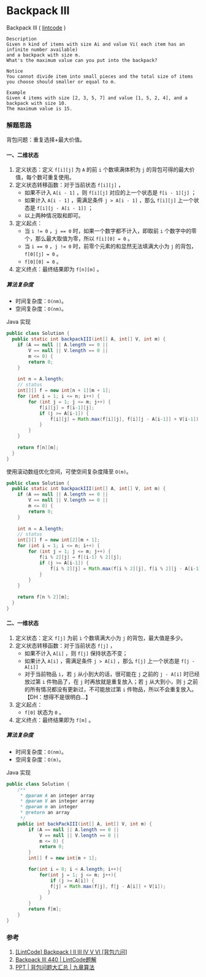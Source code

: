 # Backpack III

Backpack III  ( [lintcode](http://www.lintcode.com/zh-cn/problem/backpack-iii/) )

```
Description
Given n kind of items with size Ai and value Vi( each item has an infinite number available) 
and a backpack with size m. 
What's the maximum value can you put into the backpack?

Notice
You cannot divide item into small pieces and the total size of items you choose should smaller or equal to m.

Example
Given 4 items with size [2, 3, 5, 7] and value [1, 5, 2, 4], and a backpack with size 10. 
The maximum value is 15.
```

### 解题思路

背包问题：重复选择+最大价值。

#### 一、二维状态

1. 定义状态：定义 `f[i][j]` 为 `A` 的前 `i` 个数填满体积为 `j` 的背包可得的最大价值，每个数可重复使用。
2. 定义状态转移函数：对于当前状态 `f[i][j]` ，
   - 如果不计入 `A[i - 1]` ，则 `f[i][j]` 对应的上一个状态是 `f[i - 1][j]` ；
   - 如果计入 `A[i - 1]` ，需满足条件 `j > A[i - 1]` ，那么 `f[i][j]` 上一个状态是 `f[i][j - A[i - 1]]` ；
   - 以上两种情况取和即可。
3. 定义起点：
   - 当 `i != 0` ，`j == 0` 时，如果一个数字都不计入，即取前 `i` 个数字中的零个，那么最大取值为零，所以 `f[i][0] = 0` 。
   - 当 `i == 0` ，`j != 0` 时，前零个元素的和显然无法填满大小为 `j` 的背包， `f[0][j] = 0` 。
   - `f[0][0] = 0` 。
4. 定义终点：最终结果即为 `f[n][m]` 。

##### 算法复杂度

- 时间复杂度：`O(nm)`。
- 空间复杂度：`O(nm)`。

Java 实现

```java
public class Solution {
  public static int backpackIII(int[] A, int[] V, int m) {
  	if (A == null || A.length == 0 ||
  		V == null || V.length == 0 ||
  		m <= 0) {
  		return 0;		
  	}
  	
  	int n = A.length;
  	// status	
  	int[][] f = new int[n + 1][m + 1];
  	for (int i = 1; i <= n; i++) {
  		for (int j = 1; j <= m; j++) {
  			f[i][j] = f[i-1][j];
  			if (j >= A[i-1]) {
  				f[i][j] = Math.max(f[i][j], f[i][j - A[i-1]] + V[i-1]);
  			}
  		}
  	}
  	
  	return f[n][m];
  }
}
```

使用滚动数组优化空间，可使空间复杂度降至 `O(m)`。

```java
public class Solution {
  public static int backpackIII(int[] A, int[] V, int m) {
  	if (A == null || A.length == 0 ||
  		V == null || V.length == 0 ||
  		m <= 0) {
  		return 0;		
  	}
  	
  	int n = A.length;
  	// status	
  	int[][] f = new int[2][m + 1];
  	for (int i = 1; i <= n; i++) {
  		for (int j = 1; j <= m; j++) {
  			f[i % 2][j] = f[(i-1) % 2][j];
  			if (j >= A[i-1]) {
  				f[i % 2][j] = Math.max(f[i % 2][j], f[i % 2][j - A[i-1]] + V[i-1]);
  			}
  		}
  	}
  	
  	return f[n % 2][m];
  }
}
```



#### 二、一维状态

1. 定义状态：定义 `f[j]` 为前 `i` 个数填满大小为 `j` 的背包，最大值是多少。
2. 定义状态转移函数：对于当前状态 `f[j]` ，
   - 如果不计入 `A[i]` ，则 `f[j]` 保持状态不变；
   - 如果计入 `A[i]` ，需满足条件 `j > A[i]` ，那么 `f[j]` 上一个状态是 `f[j - A[i]]` 
   - 对于当前物品 `i`，若 `j` 从小到大的话，很可能在 `j` 之前的 `j - A[i]` 时已经放过第 `i` 件物品了，在 `j` 时再放就是重复放入；若 `j` 从大到小，则 `j` 之前的所有情况都没有更新过，不可能放过第 `i` 件物品，所以不会重复放入。【DH：想得不是很明白...】
3. 定义起点：
   - `f[0]` 状态为 `0` 。
4. 定义终点：最终结果即为 `f[m]` 。

##### 算法复杂度

- 时间复杂度：`O(nm)`。
- 空间复杂度：`O(m)`。

Java 实现

```java
public class Solution {
    /**
     * @param A an integer array
     * @param V an integer array
     * @param m an integer
     * @return an array
     */
    public int backPackIII(int[] A, int[] V, int m) {
	    if (A == null || A.length == 0 ||
  			V == null || V.length == 0 ||
  			m <= 0) {
  			return 0;		
  	    }
        int[] f = new int[m + 1];

        for(int i = 0; i < A.length; i++){
            for(int j = 1; j <= m; j++){
                if (j >= A[i]) {
  				f[j] = Math.max(f[j], f[j - A[i]] + V[i]);
  			   }
            }
        }
        return f[m];
    }
}
```



### 参考

1. [[LintCode] Backpack I II III IV V VI [背包六问]](https://segmentfault.com/a/1190000006325321)
2. [Backpack III 440 | LintCode题解](https://zhengyang2015.gitbooks.io/lintcode/content/backpack_iii_440.html)
3. [PPT | 背包问题大汇总 | 九章算法](http://mp.weixin.qq.com/s?__biz=MzA5MzE4MjgyMw==&mid=501971746&idx=1&sn=1080cb70842f6217a4c5dbfbafec309a&scene=20#wechat_redirect)